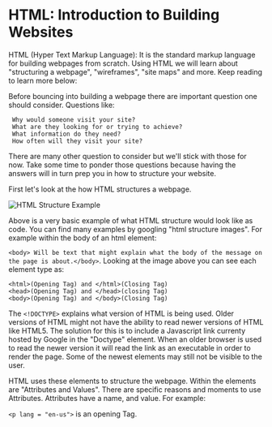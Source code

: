 # HTML: Introduction to Building Websites

HTML (Hyper Text Markup Language): It is the standard markup language for building webpages from scratch. Using HTML we will learn about "structuring a webpage", "wireframes", "site maps" and more. Keep reading to learn more below: 

Before bouncing into building a webpage there are important question one should consider. Questions like:

     Why would someone visit your site?
     What are they looking for or trying to achieve?
     What information do they need?
     How often will they visit your site?

There are many other question to consider but we'll stick with those for now. Take some time to ponder those questions because having the answers will in turn prep you in how to structure your website.

First let's look at the how HTML structures a webpage.

![HTML Structure Example](https://3.bp.blogspot.com/-sgm6BBz6KbM/VuarmPKRJ1I/AAAAAAAAG4Q/5GDCRhO09IgiCE2DQXhA0OVaxlylGWvvw/s400/html-structure.png)

Above is a very basic example of what HTML structure would look like as code. You can find many examples by googling "html structure images". 
For example within the body of an html element:

```<body> Will be text that might explain what the body of the message on the page is about.</body>```. Looking at the image above you can see each element type as:

    <html>(Opening Tag) and </html>(Closing Tag)
    <head>(Opening Tag) and </head>(closing Tag)
    <body>(Opening Tag) and </body>(Closing Tag)

The ```<!DOCTYPE>``` explains what version of HTML is being used. Older versions of HTML might not have the ability to read newer versions of HTML like HTML5. The solution for this is to include a Javascript link currenty hosted by Google in the "Doctype" element. When an older browser is used to read the newer version it will read the link as an executable in order to render the page. Some of the newest elements may still not be visible to the user. 

HTML uses these elements to structure the webpage. 
Within the elements are "Attributes and Values". There are specific reasons and moments to use Attributes. Attributes have a name, and value. For example:

```<p lang = "en-us">``` is an opening Tag.
